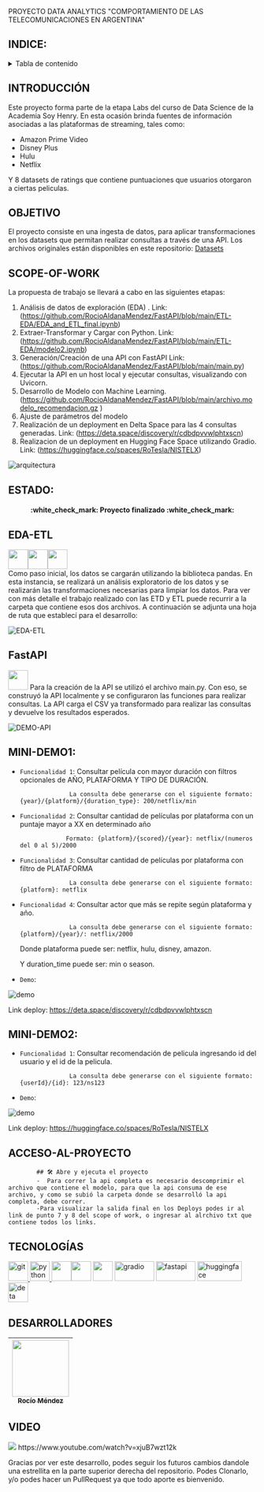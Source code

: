 PROYECTO DATA ANALYTICS "COMPORTAMIENTO DE LAS TELECOMUNICACIONES EN ARGENTINA"

## INDICE:
<!-- TABLE OF CONTENTS -->
<details>
  <summary>Tabla de contenido</summary>
  <ol>
    <li><a href="#header">TÍTULO E IMAGEN DE PORTADA</a></li>
    <li><a href="#INDICE">ÍNDICE</a></li>
    <li><a href="#INTRODUCCIÓN">INTRODUCCIÓN</a></li>
    <li><a href="#OBJETIVO">OBJETIVO</a></li>
    <li><a href="#SCOPE-OF-WORK">SCOPE OF WORK</a></li>
    <li><a href="#ESTADO">ESTADO</a></li>
    <li><a href="#EDA-ETL">EDA - ETL</a></li>
    <li><a href="#FastAPI">FastAPI</a></li>
    <li><a href="#MINI-DEMO1">MINI-DEMO1</a></li>
    <li><a href="#MINI-DEMO2">MINI-DEMO2</a></li>
    <li><a href="#ACCESO-AL-PROYECTO">ACCESO AL PROYECTO</a></li>
    <li><a href="#TECNOLOGÍAS">TECNOLOGÍAS UTILIZADAS</a></li>
    <li><a href="#DESARROLLADORES">DESARROLLADORES DEL PROYECTO</a></li>
    <li><a href="#VIDEO">VIDEO</a></li>
  </ol>
</details>

## INTRODUCCIÓN
Este proyecto forma parte de la etapa Labs del curso de Data Science de la Academia Soy Henry.
En esta ocasión brinda fuentes de información asociadas a las plataformas de streaming, tales como:
- Amazon Prime Video
- Disney Plus
- Hulu
- Netflix

Y 8 datasets de ratings que contiene puntuaciones que usuarios otorgaron a ciertas peliculas.
## OBJETIVO
El proyecto consiste en una ingesta de datos, para aplicar transformaciones en los datasets que permitan realizar consultas a través de una API. Los archivos originales están disponibles en este repositorio:  [Datasets](https://github.com/HX-PRomero/PI_ML_OPS)


## SCOPE-OF-WORK
La propuesta de trabajo se llevará a cabo en las siguientes etapas:

1. Análisis de datos de exploración (EDA) . Link: (https://github.com/RocioAldanaMendez/FastAPI/blob/main/ETL-EDA/EDA_and_ETL_final.ipynb)
2. Extraer-Transformar y Cargar con Python. Link: (https://github.com/RocioAldanaMendez/FastAPI/blob/main/ETL-EDA/modelo2.ipynb)
3. Generación/Creación de una API con FastAPI Link: (https://github.com/RocioAldanaMendez/FastAPI/blob/main/main.py)
4. Ejecutar la API en un host local y ejecutar consultas, visualizando con Uvicorn.
5. Desarrollo de Modelo con Machine Learning. (https://github.com/RocioAldanaMendez/FastAPI/blob/main/archivo.modelo_recomendacion.gz )
6. Ajuste de parámetros del modelo
7. Realización de un deployment en Delta Space para las 4 consultas generadas.  Link: (https://deta.space/discovery/r/cdbdpvvwlphtxscn)
8. Realizacion de un deployment en Hugging Face Space utilizando Gradio.  Link: (https://huggingface.co/spaces/RoTesla/NISTELX)

![arquitectura](https://github.com/RocioAldanaMendez/FastAPI/blob/main/aseets/structure.png)

## ESTADO:
<h4 align="center">
:white_check_mark: Proyecto finalizado :white_check_mark:
</h4>

## EDA-ETL
<img src="https://cdn.jsdelivr.net/gh/devicons/devicon/icons/python/python-original.svg" width=40px height=40px/><img src="https://cdn.jsdelivr.net/gh/devicons/devicon/icons/jupyter/jupyter-original-wordmark.svg" width=40px height=40px/><img src="https://cdn.jsdelivr.net/gh/devicons/devicon/icons/pandas/pandas-original.svg" width=40px height=40px/>  
Como paso inicial, los datos se cargarán utilizando la biblioteca pandas. En esta instancia, se realizará un análisis exploratorio de los datos y se realizarán las transformaciones necesarias para limpiar los datos. Para ver con más detalle el trabajo realizado con las ETD y ETL puede recurrir a la carpeta que contiene esos dos archivos. A continuación se adjunta una hoja de ruta que establecí para el desarrollo:

![EDA-ETL](https://github.com/RocioAldanaMendez/FastAPI/blob/main/aseets/route_of_work.png)

## FastAPI
<img src="https://cdn.jsdelivr.net/gh/devicons/devicon/icons/fastapi/fastapi-original.svg" width=40px height=40px/>
Para la creación de la API se utilizó el archivo main.py. Con eso, se construyó la API localmente y se configuraron las funciones para realizar consultas. La API carga el CSV ya transformado para realizar las consultas y devuelve los resultados esperados.

![DEMO-API](https://github.com/RocioAldanaMendez/FastAPI/blob/main/aseets/DEMO-API.gif)

## MINI-DEMO1:
- `Funcionalidad 1`: Consultar película con mayor duración con filtros opcionales de AÑO, PLATAFORMA Y TIPO DE DURACIÓN.

                    La consulta debe generarse con el siguiente formato: {year}/{platform}/{duration_type}: 200/netflix/min
                    
- `Funcionalidad 2`: Consultar cantidad de películas por plataforma con un puntaje mayor a XX en determinado año

                   Formato: {platform}/{scored}/{year}: netflix/(numeros del 0 al 5)/2000
                    
- `Funcionalidad 3`: Consultar cantidad de películas por plataforma con filtro de PLATAFORMA

                    La consulta debe generarse con el siguiente formato: {platform}: netflix
                    
- `Funcionalidad 4`: Consultar actor que más se repite según plataforma y año.

                    La consulta debe generarse con el siguiente formato: {platform}/{year}/: netflix/2000
                    
  Donde plataforma puede ser: netflix, hulu, disney, amazon.
  
  Y duration_time puede ser: min o season.
  
- `Demo`: 

![demo](https://github.com/RocioAldanaMendez/FastAPI/blob/main/aseets/DEMO1.gif)

Link deploy: https://deta.space/discovery/r/cdbdpvvwlphtxscn

## MINI-DEMO2:
- `Funcionalidad 1`: Consultar recomendación de pelicula ingresando id del usuario y el id de la pelicula.

                    La consulta debe generarse con el siguiente formato: {userId}/{id}: 123/ns123
                    
- `Demo`: 

![demo](https://github.com/RocioAldanaMendez/FastAPI/blob/main/aseets/DEMO2.gif)

Link deploy: https://huggingface.co/spaces/RoTesla/NISTELX

## ACCESO-AL-PROYECTO
            ## 🛠️ Abre y ejecuta el proyecto
            -  Para correr la api completa es necesario descomprimir el archivo que contiene el modelo, para que la api consuma de ese archivo, y como se subió la carpeta donde se desarrolló la api completa, debe correr.
            -Para visualizar la salida final en los Deploys podes ir al link de punto 7 y 8 del scope of work, o ingresar al alrchivo txt que contiene todos los links.
            
 
## TECNOLOGÍAS
 <a href="https://git-scm.com/" target="_blank" rel="noreferrer"> <img src="https://www.vectorlogo.zone/logos/git-scm/git-scm-icon.svg" alt="git" width="40" height="40"/> </a> <a href="https://www.python.org" target="_blank" rel="noreferrer"> <img src="https://raw.githubusercontent.com/devicons/devicon/master/icons/python/python-original.svg" alt="python" width="40" height="40"/> </a> <img src="https://cdn.jsdelivr.net/gh/devicons/devicon/icons/jupyter/jupyter-original-wordmark.svg" width=40px height=40px/><img src="https://cdn.jsdelivr.net/gh/devicons/devicon/icons/pandas/pandas-original.svg" width=40px height=40px/> <img src="https://cdn.jsdelivr.net/gh/devicons/devicon/icons/fastapi/fastapi-original.svg" width=40px height=40px/> 
<img src="https://github.com/RocioAldanaMendez/FastAPI/blob/main/aseets/gradio-logo.svg" alt="gradio" width="80" height="40"/> </a>
<img src="https://github.com/RocioAldanaMendez/FastAPI/blob/main/aseets/FAST.png" alt="fastapi" width="80" height="40"/></a>
<img src="https://github.com/RocioAldanaMendez/FastAPI/blob/main/aseets/logo-hugging-face.png" alt="huggingface" width="90" height="40"/> 
<img src="https://github.com/RocioAldanaMendez/Meteorite-Landings/blob/main/assets/deta.png" alt="deta" width="40" height="40"/> 

## DESARROLLADORES

| [<img src="https://avatars.githubusercontent.com/u/83037176?v=4" width=115><br><sub>Rocío Méndez</sub>](https://github.com/RocioAldanaMendez) |
| :---: | 

## VIDEO
<img src="https://www.vectorlogo.zone/logos/youtube/youtube-ar21.svg"/> 
https://www.youtube.com/watch?v=xjuB7wzt12k

Gracias por ver este desarrollo, podes seguir los futuros cambios dandole una estrellita en la parte superior derecha del repositorio. Podes Clonarlo, y/o podes hacer un PullRequest ya que todo aporte es bienvenido. 


